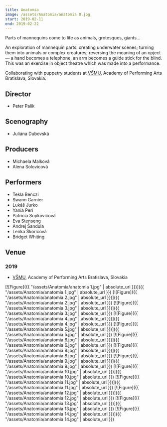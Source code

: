 ```yaml
---
title: Anatomia
image: /assets/Anatomia/anatomia 0.jpg
start: 2019-02-11
end: 2019-02-22
---
```


Parts of mannequins come to life as animals, grotesques, giants...

An exploration of mannequin parts: creating underwater scenes; turning them into animals or complex creatures; reversing the meaning of an opject — a hand becomes a telephone, an arm becomes a guide stick for the blind. This was an exercise in object theatre which was made into a performance.

Collaborating with puppetry students at [VŠMU](https://www.vsmu.sk/en/), Academy of Performing Arts Bratislava, Slovakia.

## Director

- Peter Palik

## Scenography

- Juliána Dubovská

## Producers

- Michaela Malková
- Alena Solovicová

## Performers

- Tekla Benczi
- Swann Garnier
- Lukáš Jurko
- Yania Peri
- Patricia Sopkovičová
- Eva Stenseng
- Andrej Šandula
- Lenka Škoricová
- Bridget Whiting

## Venue

### 2019

- [VŠMU](https://www.vsmu.sk/en/), Academy of Performing Arts Bratislava, Slovakia

[![Figure]({{ "/assets/Anatomia/anatomia 1.jpg" | absolute_url }})]({{ "/assets/Anatomia/anatomia 1.jpg" | absolute_url }})
[![Figure]({{ "/assets/Anatomia/anatomia 2.jpg" | absolute_url }})]({{ "/assets/Anatomia/anatomia 2.jpg" | absolute_url }})
[![Figure]({{ "/assets/Anatomia/anatomia 3.jpg" | absolute_url }})]({{ "/assets/Anatomia/anatomia 3.jpg" | absolute_url }})
[![Figure]({{ "/assets/Anatomia/anatomia 4.jpg" | absolute_url }})]({{ "/assets/Anatomia/anatomia 4.jpg" | absolute_url }})
[![Figure]({{ "/assets/Anatomia/anatomia 5.jpg" | absolute_url }})]({{ "/assets/Anatomia/anatomia 5.jpg" | absolute_url }})
[![Figure]({{ "/assets/Anatomia/anatomia 6.jpg" | absolute_url }})]({{ "/assets/Anatomia/anatomia 6.jpg" | absolute_url }})
[![Figure]({{ "/assets/Anatomia/anatomia 8.jpg" | absolute_url }})]({{ "/assets/Anatomia/anatomia 8.jpg" | absolute_url }})
[![Figure]({{ "/assets/Anatomia/anatomia 9.jpg" | absolute_url }})]({{ "/assets/Anatomia/anatomia 9.jpg" | absolute_url }})
[![Figure]({{ "/assets/Anatomia/anatomia 10.jpg" | absolute_url }})]({{ "/assets/Anatomia/anatomia 10.jpg" | absolute_url }})
[![Figure]({{ "/assets/Anatomia/anatomia 11.jpg" | absolute_url }})]({{ "/assets/Anatomia/anatomia 11.jpg" | absolute_url }})
[![Figure]({{ "/assets/Anatomia/anatomia 12.jpg" | absolute_url }})]({{ "/assets/Anatomia/anatomia 12.jpg" | absolute_url }})
[![Figure]({{ "/assets/Anatomia/anatomia 13.jpg" | absolute_url }})]({{ "/assets/Anatomia/anatomia 13.jpg" | absolute_url }})
[![Figure]({{ "/assets/Anatomia/anatomia 14.jpg" | absolute_url }})]({{ "/assets/Anatomia/anatomia 14.jpg" | absolute_url }})
